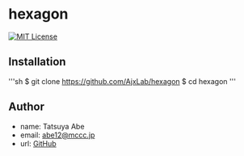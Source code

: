 hexagon
=======

[![MIT License](http://img.shields.io/badge/license-MIT-blue.svg?style=flat)](LICENSE)


## Installation
'''sh
$ git clone https://github.com/AjxLab/hexagon
$ cd hexagon
'''


## Author
- name: Tatsuya Abe
- email: abe12@mccc.jp
- url: [GitHub](https://github.com/AjxLab)
